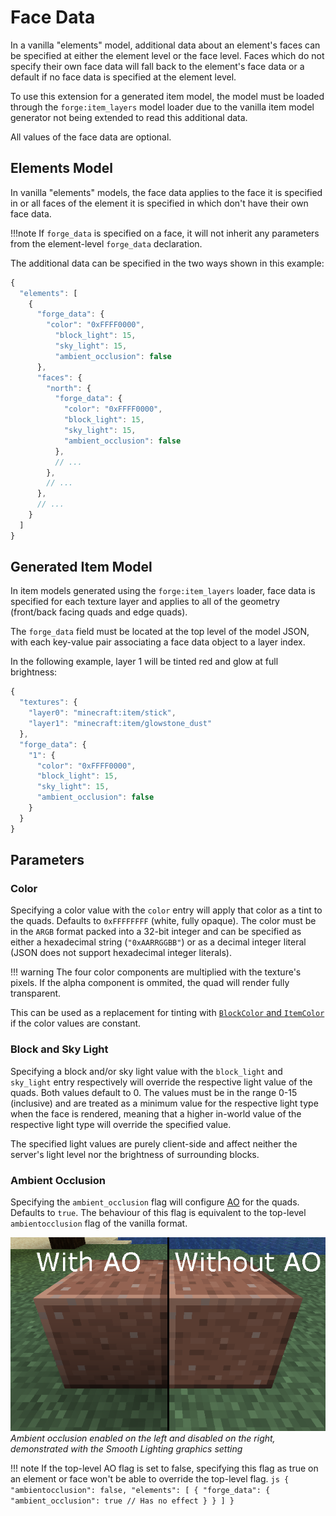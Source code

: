 Face Data
=========

In a vanilla "elements" model, additional data about an element's faces can be specified at either the element level or the face level. Faces which do not specify their own face data will fall back to the element's face data or a default if no face data is specified at the element level.

To use this extension for a generated item model, the model must be loaded through the `forge:item_layers` model loader due to the vanilla item model generator not being extended to read this additional data.

All values of the face data are optional.

Elements Model
--------------

In vanilla "elements" models, the face data applies to the face it is specified in or all faces of the element it is specified in which don't have their own face data.

!!!note
    If `forge_data` is specified on a face, it will not inherit any parameters from the element-level `forge_data` declaration.

The additional data can be specified in the two ways shown in this example:
```js
{
  "elements": [
    {
      "forge_data": {
        "color": "0xFFFF0000",
          "block_light": 15,
          "sky_light": 15,
          "ambient_occlusion": false
      },
      "faces": {
        "north": {
          "forge_data": {
            "color": "0xFFFF0000",
            "block_light": 15,
            "sky_light": 15,
            "ambient_occlusion": false
          },
          // ...
        },
        // ...
      },
      // ...
    }
  ]
}
```

Generated Item Model
--------------------

In item models generated using the `forge:item_layers` loader, face data is specified for each texture layer and applies to all of the geometry (front/back facing quads and edge quads).

The `forge_data` field must be located at the top level of the model JSON, with each key-value pair associating a face data object to a layer index.

In the following example, layer 1 will be tinted red and glow at full brightness:
```js
{
  "textures": {
    "layer0": "minecraft:item/stick",
    "layer1": "minecraft:item/glowstone_dust"
  },
  "forge_data": {
    "1": {
      "color": "0xFFFF0000",
      "block_light": 15,
      "sky_light": 15,
      "ambient_occlusion": false
    }
  }
}
```

Parameters
----------

### Color

Specifying a color value with the `color` entry will apply that color as a tint to the quads. Defaults to `0xFFFFFFFF` (white, fully opaque). The color must be in the `ARGB` format packed into a 32-bit integer and can be specified as either a hexadecimal string (`"0xAARRGGBB"`) or as a decimal integer literal (JSON does not support hexadecimal integer literals).

!!! warning
    The four color components are multiplied with the texture's pixels. If the alpha component is ommited, the quad will render fully transparent.

This can be used as a replacement for tinting with [`BlockColor` and `ItemColor`][tinting] if the color values are constant.

### Block and Sky Light

Specifying a block and/or sky light value with the `block_light` and `sky_light` entry respectively will override the respective light value of the quads. Both values default to 0. The values must be in the range 0-15 (inclusive) and are treated as a minimum value for the respective light type when the face is rendered, meaning that a higher in-world value of the respective light type will override the specified value.

The specified light values are purely client-side and affect neither the server's light level nor the brightness of surrounding blocks.

### Ambient Occlusion

Specifying the `ambient_occlusion` flag will configure [AO] for the quads. Defaults to `true`. The behaviour of this flag is equivalent to the top-level `ambientocclusion` flag of the vanilla format.

![Ambient occlusion in action](./ambientocclusion_annotated.png)  
*Ambient occlusion enabled on the left and disabled on the right, demonstrated with the Smooth Lighting graphics setting*

!!! note
    If the top-level AO flag is set to false, specifying this flag as true on an element or face won't be able to override the top-level flag.
    ```js
    {
      "ambientocclusion": false,
      "elements": [
        {
          "forge_data": {
            "ambient_occlusion": true // Has no effect
          }
        }
      ]
    }
    ```

[tinting]: ../../resources/client/models/tinting.md
[AO]: https://en.wikipedia.org/wiki/Ambient_occlusion
[ao_img]: ./ambientocclusion_annotated.png